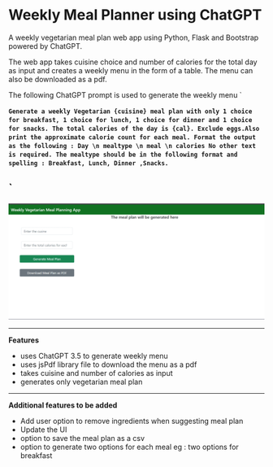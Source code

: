 
# Weekly Meal Planner using ChatGPT

A weekly vegetarian meal plan web app using Python, Flask and Bootstrap powered by ChatGPT. 

The web app takes cuisine choice and number of calories for the total day as input and creates a weekly menu in the form of a table. The menu can also be downloaded as a pdf.

The following ChatGPT prompt is used to generate the weekly menu
`

**`Generate a weekly Vegetarian {cuisine} meal plan with only 1 choice for breakfast, 1 choice for lunch, 1 choice for dinner and 1 choice for snacks. The total calories of the day is {cal}. Exclude eggs.Also print the approximate calorie count for each meal. Format the output as the following : Day \n mealtype \n meal \n calories No other text is required. The mealtype should be in the following format and spelling : Breakfast, Lunch, Dinner ,Snacks.`**

`
 ---

![alt text](https://github.com/anaghamoosad/meal_plan_app/blob/main/meal_plan.gif "meal planner app")

---

**Features**

 - uses ChatGPT 3.5 to generate weekly menu
 - uses jsPdf library file to download the menu as a pdf
 - takes cuisine and number of calories as input
 - generates only vegetarian meal plan
---

**Additional features to be added**

 - Add user option to remove ingredients when suggesting meal plan
 - Update the UI
 - option to save the meal plan as a csv
 - option to generate two options for each meal eg : two options for breakfast
